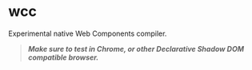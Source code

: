# wcc

Experimental native Web Components compiler.

> _**Make sure to test in Chrome, or other Declarative Shadow DOM compatible browser.**_